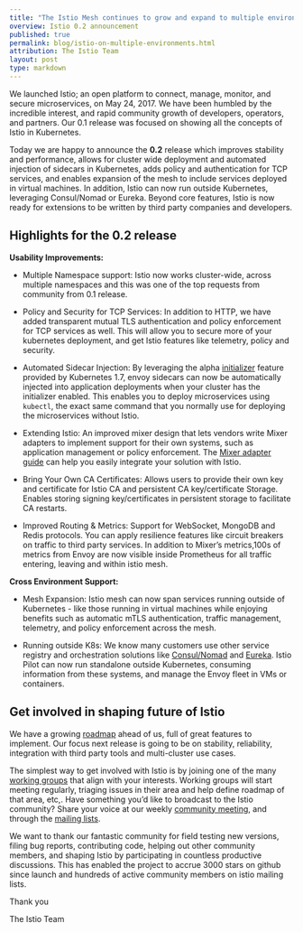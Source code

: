 ```yaml
---
title: "The Istio Mesh continues to grow and expand to multiple environments"
overview: Istio 0.2 announcement
published: true
permalink: blog/istio-on-multiple-environments.html
attribution: The Istio Team
layout: post
type: markdown
---
```

We launched Istio; an open platform to connect, manage, monitor, and secure microservices, on May 24, 2017. We have been humbled by the incredible interest, and rapid community growth of developers, operators, and partners. Our 0.1 release was focused on showing all the concepts of Istio in Kubernetes.

Today we are happy to announce the **0.2** release which improves stability and performance, allows for cluster wide deployment and automated injection of sidecars in Kubernetes, adds policy and authentication for TCP services, and enables expansion of the mesh to include services deployed in virtual machines. In addition, Istio can now run outside Kubernetes, leveraging Consul/Nomad or Eureka. Beyond core features, Istio is now ready for extensions to be written by third party companies and developers.

<!--end_excerpt-->

## Highlights for the 0.2 release

**Usability Improvements:**

* Multiple Namespace support: Istio now works cluster-wide, across multiple namespaces and this was one of the top requests from community from 0.1 release. 

* Policy and Security for TCP Services: In addition to HTTP, we have added transparent mutual TLS authentication and policy enforcement for TCP services as well. This will allow you to secure more of your kubernetes deployment, and get Istio features like telemetry, policy and security. 

* Automated Sidecar Injection: By leveraging the alpha [initializer](https://kubernetes.io/docs/admin/extensible-admission-controllers/#what-are-initializers) feature provided by Kubernetes 1.7, envoy sidecars can now be automatically injected into application deployments when your cluster has the initializer enabled.  This enables you to deploy microservices using `kubectl`, the exact same command that you normally use for deploying the microservices without Istio.

* Extending Istio: An improved mixer design that lets vendors write Mixer adapters to implement support for their own systems, such as application management or policy enforcement. The [Mixer adapter guide](https://github.com/istio/mixer/blob/master/doc/dev/adapters.md) can help you easily integrate your solution with Istio. 

* Bring Your Own CA Certificates: Allows users to provide their own key and certificate for Istio CA and persistent CA key/certificate Storage. Enables storing signing key/certificates in persistent storage to facilitate CA restarts.

* Improved Routing & Metrics: Support for WebSocket, MongoDB and Redis  protocols. You can apply resilience features like circuit breakers on traffic to third party services. In addition to Mixer’s metrics,100s of metrics from Envoy are now visible inside Prometheus for all traffic entering, leaving and within istio mesh. 

**Cross Environment Support:**

* Mesh Expansion: Istio mesh can now span services running outside of Kubernetes - like those running in virtual machines while enjoying benefits such as automatic mTLS authentication, traffic management, telemetry, and policy enforcement across the mesh. 

* Running outside K8s: We know many customers use other service registry and orchestration solutions like [Consul/Nomad](https://istio.io/docs/setup/consul/quick-start.html) and [Eureka](https://istio.io/docs/setup/eureka/quick-start.html). Istio Pilot can now run standalone outside Kubernetes, consuming information from these systems, and manage the Envoy fleet in VMs or containers.


## Get involved in shaping future of Istio 

We have a growing [roadmap](https://istio.io/docs/reference/release-roadmap.html) ahead of us, full of great features to implement. Our focus next release is going to be on stability, reliability, integration with third party tools and multi-cluster use cases. 

The simplest way to get involved with Istio is by joining one of the many [working groups](https://github.com/istio/istio/blob/master/GROUPS.md) that align with your interests. Working groups will start meeting regularly, triaging issues in their area and help define roadmap of that area, etc,. Have something you’d like to broadcast to the Istio community? Share your voice at our weekly [community meeting](https://docs.google.com/document/d/14ZCWMfEV9MPDYrjhKYMErVXHTZrSwJNMm1ztKo8efPw/), and through the [mailing lists](https://github.com/istio/istio/blob/master/GROUPS.md#master-working-group-list).

We want to thank our fantastic community for field testing new versions, filing bug reports, contributing code, helping out other community members, and shaping Istio by participating in countless productive discussions. This has enabled the project to accrue 3000 stars on github since launch and hundreds of active community members on istio mailing lists. 


Thank you

The Istio Team 
